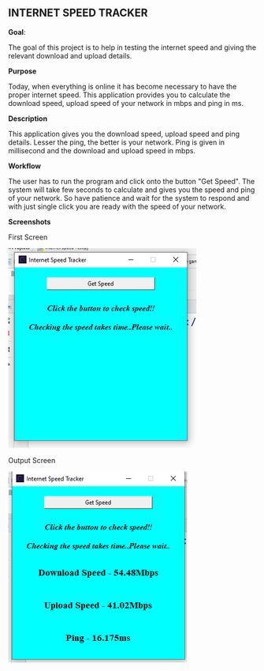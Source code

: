 ## INTERNET SPEED TRACKER

**Goal**:

The goal of this project is to help in testing the internet speed and giving the relevant download and upload details.

**Purpose**

Today, when everything is online it has become necessary to have the proper internet speed. This application provides you to calculate the download speed, upload speed of your network in mbps and ping in ms.

**Description**

This application gives you the download speed, upload speed and ping details. Lesser the ping, the better is your network. Ping is given in millisecond and the download and upload speed in mbps.

**Workflow**

The user has to run the program and click onto the button "Get Speed". The system will take few seconds to calculate and gives you the speed and ping of your network. So have patience and wait for the system to respond and with just single click you are ready with the speed of your network.

**Screenshots**

First Screen

<img src="first_screen.png" /><br>

Output Screen

<img src="output_screen.png" /><br>
